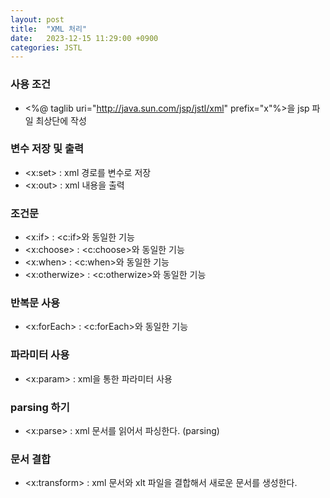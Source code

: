 ```yaml
---
layout: post
title:  "XML 처리"
date:   2023-12-15 11:29:00 +0900
categories: JSTL
---
```


### 사용 조건

- &lt;%@ taglib uri="http://java.sun.com/jsp/jstl/xml" prefix="x"%>을 jsp 파일 최상단에 작성

### 변수 저장 및 출력

- &lt;x:set> : xml 경로를 변수로 저장
- &lt;x:out> : xml 내용을 출력

### 조건문

- &lt;x:if> : &lt;c:if>와 동일한 기능
- &lt;x:choose> : &lt;c:choose>와 동일한 기능
- &lt;x:when> : &lt;c:when>와 동일한 기능
- &lt;x:otherwize> : &lt;c:otherwize>와 동일한 기능

### 반복문 사용

- &lt;x:forEach> : &lt;c:forEach>와 동일한 기능

### 파라미터 사용

- &lt;x:param> : xml을 통한 파라미터 사용

### parsing 하기

- &lt;x:parse> : xml 문서를 읽어서 파싱한다. (parsing)

### 문서 결합

- &lt;x:transform> : xml 문서와 xlt 파일을 결합해서 새로운 문서를 생성한다.
